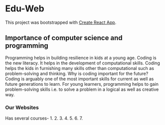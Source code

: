 # Edu-Web

This project was bootstrapped with [Create React App](https://github.com/facebook/create-react-app).

## Importance of computer science and programming


Programming helps in building resilience in kids at a young age. Coding is the new literacy. It helps in the development of computational skills. Coding helps the kids in furnishing many skills other than computational such as problem-solving and thinking.
Why is coding important for the future?
Coding is arguably one of the most important skills for current as well as future generations to learn. For young learners, programming helps to gain problem-solving skills i.e. to solve a problem in a logical as well as creative way.

### Our Websites

Has several courses-
1.
2.
3.
4.
5.
6.
7.


